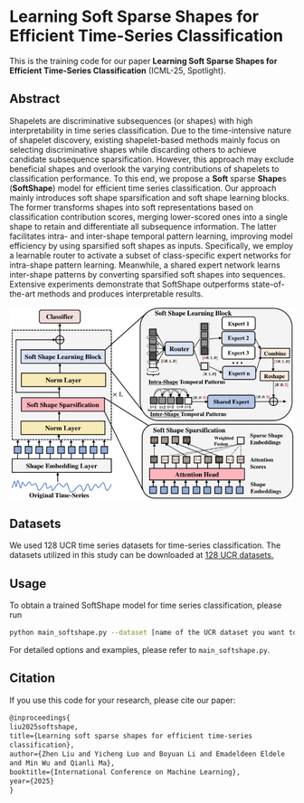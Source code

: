 # Learning Soft Sparse Shapes for Efficient Time-Series Classification

This is the training code for our paper **Learning Soft Sparse Shapes for Efficient Time-Series Classification** (ICML-25, Spotlight).

## Abstract

Shapelets are discriminative subsequences (or shapes) with high interpretability in time series classification. Due to the time-intensive nature of shapelet discovery, 
existing shapelet-based methods mainly focus on selecting discriminative shapes while discarding others to achieve candidate subsequence sparsification.
However, this approach may exclude beneficial shapes and overlook the varying contributions of shapelets to classification performance.
To this end, we propose a **Soft** sparse **Shape**s (**SoftShape**) model for efficient time series classification. Our approach mainly introduces soft shape sparsification and soft shape learning blocks. 
The former transforms shapes into soft representations based on classification contribution scores, merging lower-scored ones into a single shape to retain and differentiate all subsequence information.
The latter facilitates intra- and inter-shape temporal pattern learning, improving model efficiency by using sparsified soft shapes as inputs. 
Specifically, we employ a learnable router to activate a subset of class-specific expert networks for intra-shape pattern learning. 
Meanwhile, a shared expert network learns inter-shape patterns by converting sparsified soft shapes into sequences. Extensive experiments demonstrate that SoftShape outperforms state-of-the-art methods and produces interpretable results. 
<p align="center">
    <img src="pictures/SoftShpae_Model.png" width="1000" align="center">
</p>

## Datasets
We used 128 UCR time series datasets for time-series classification.
The datasets utilized in this study
can be downloaded at [128 UCR datasets.](https://www.cs.ucr.edu/~eamonn/time_series_data_2018/UCRArchive_2018.zip)


## Usage


To obtain a trained SoftShape model for time series classification, please run

```bash
python main_softshape.py --dataset [name of the UCR dataset you want to train]  ...
```
For detailed options and examples, please refer to ```main_softshape.py```.

## Citation
If you use this code for your research, please cite our paper:
```
@inproceedings{
liu2025softshape,
title={Learning soft sparse shapes for efficient time-series classification},
author={Zhen Liu and Yicheng Luo and Boyuan Li and Emadeldeen Eldele and Min Wu and Qianli Ma},
booktitle={International Conference on Machine Learning},
year={2025}
}
```